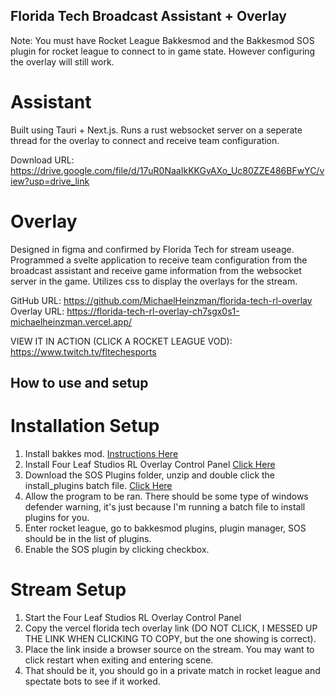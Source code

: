 ## Florida Tech Broadcast Assistant + Overlay      
Note: You must have Rocket League Bakkesmod and the Bakkesmod SOS plugin for rocket league to connect to in game state. However configuring the overlay will still work.    

# Assistant   
Built using Tauri + Next.js. Runs a rust websocket server on a seperate thread for the overlay to connect and receive team configuration.     

Download URL: https://drive.google.com/file/d/17uR0NaaIkKKGvAXo_Uc80ZZE486BFwYC/view?usp=drive_link      

# Overlay
Designed in figma and confirmed by Florida Tech for stream useage. Programmed a svelte application to receive team configuration from the broadcast assistant and receive game information from the websocket server in the game. Utilizes css to display the overlays for the stream.      

GitHub URL: https://github.com/MichaelHeinzman/florida-tech-rl-overlay      
Overlay URL: https://florida-tech-rl-overlay-ch7sgx0s1-michaelheinzman.vercel.app/       

VIEW IT IN ACTION (CLICK A ROCKET LEAGUE VOD): https://www.twitch.tv/fltechesports   


## How to use and setup

# Installation Setup
1. Install bakkes mod. [Instructions Here](https://www.bakkesmod.com/download.php)
3. Install Four Leaf Studios RL Overlay Control Panel [Click Here](https://drive.google.com/file/d/13-PUD_8_Qfye1ALc85zgPBA0acGou07n/view?usp=sharing)
4. Download the SOS Plugins folder, unzip and double click the install_plugins batch file. [Click Here](https://drive.google.com/drive/folders/1VYJULJ3TfM7yIq5re9gLWHmovzEEtcP6?usp=sharing)
5. Allow the program to be ran. There should be some type of windows defender warning, it's just because I'm running a batch file to install plugins for you.
6. Enter rocket league, go to bakkesmod plugins, plugin manager, SOS should be in the list of plugins.
7. Enable the SOS plugin by clicking checkbox.

# Stream Setup
1. Start the Four Leaf Studios RL Overlay Control Panel
2. Copy the vercel florida tech overlay link (DO NOT CLICK, I MESSED UP THE LINK WHEN CLICKING TO COPY, but the one showing is correct).
3. Place the link inside a browser source on the stream. You may want to click restart when exiting and entering scene.
4. That should be it, you should go in a private match in rocket league and spectate bots to see if it worked.
